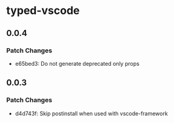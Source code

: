 # typed-vscode

## 0.0.4

### Patch Changes

-   e65bed3: Do not generate deprecated only props

## 0.0.3

### Patch Changes

-   d4d743f: Skip postinstall when used with vscode-framework
